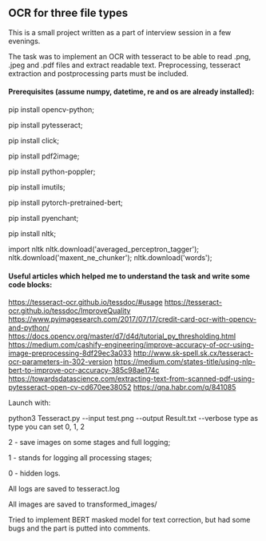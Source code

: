 ## OCR for three file types
This is a small project written as a part of interview session in a few evenings.

The task was to implement an OCR with tesseract to be able to read .png, .jpeg and .pdf files and  extract readable text.
Preprocessing, tesseract extraction and postprocessing parts must be included.

#### Prerequisites (assume numpy, datetime, re and os are already installed):

pip install opencv-python;

pip install pytesseract;

pip install click;

pip install pdf2image;

pip install python-poppler;

pip install imutils;

pip install pytorch-pretrained-bert;

pip install pyenchant;

pip install nltk;

import nltk
nltk.download('averaged_perceptron_tagger'); 
nltk.download('maxent_ne_chunker'); 
nltk.download('words'); 

#### Useful articles which helped me to understand the task and write some code blocks:

https://tesseract-ocr.github.io/tessdoc/#usage
https://tesseract-ocr.github.io/tessdoc/ImproveQuality
https://www.pyimagesearch.com/2017/07/17/credit-card-ocr-with-opencv-and-python/
https://docs.opencv.org/master/d7/d4d/tutorial_py_thresholding.html
https://medium.com/cashify-engineering/improve-accuracy-of-ocr-using-image-preprocessing-8df29ec3a033
http://www.sk-spell.sk.cx/tesseract-ocr-parameters-in-302-version
https://medium.com/states-title/using-nlp-bert-to-improve-ocr-accuracy-385c98ae174c
https://towardsdatascience.com/extracting-text-from-scanned-pdf-using-pytesseract-open-cv-cd670ee38052
https://qna.habr.com/q/841085

Launch with:

python3 Tesseract.py --input test.png --output Result.txt --verbose type
as type you can set 0, 1, 2

2 - save images on some stages and full logging;

1 - stands for logging all processing stages;

0 - hidden logs.

All logs are saved to tesseract.log

All images are saved to transformed_images/

Tried to implement BERT masked model for text correction, but had some bugs and the part is putted into comments.